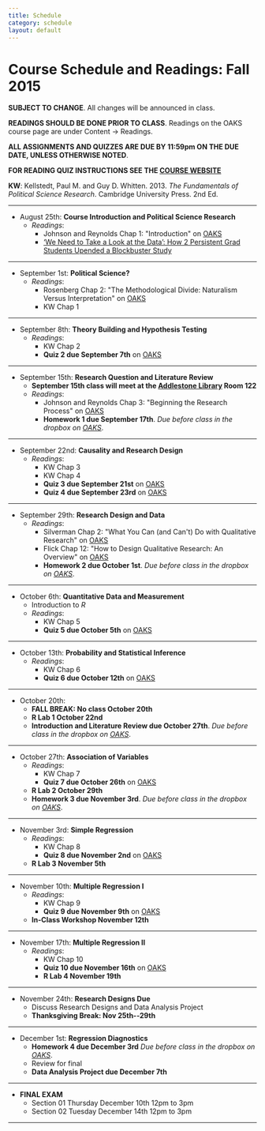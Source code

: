 ```yaml
---
title: Schedule
category: schedule
layout: default
---
```


# Course Schedule and Readings: Fall 2015
__SUBJECT TO CHANGE__. All changes will be announced in class.

__READINGS SHOULD BE DONE PRIOR TO CLASS__. Readings on the OAKS course page are under Content -> Readings. 

__ALL ASSIGNMENTS AND QUIZZES ARE DUE BY 11:59pm ON THE DUE DATE, UNLESS OTHERWISE NOTED__. 

__FOR READING QUIZ INSTRUCTIONS SEE THE [COURSE WEBSITE](http://matthewcnowlin.com/poli205/assignments/01-reading-quiz.html)__


__KW__: Kellstedt, Paul M. and Guy D. Whitten. 2013. _The Fundamentals of Political Science Research_. Cambridge University Press. 2nd Ed.

---

* August 25th:  __Course Introduction and Political Science Research__
    * _Readings_: 
        * Johnson and Reynolds Chap 1: "Introduction" on [OAKS](https://lms.cofc.edu/)
        * [‘We Need to Take a Look at the Data’: How 2 Persistent Grad Students Upended a Blockbuster Study](http://chronicle.com/article/We-Need-to-Take-a-Look-at/230313/)

---

* September 1st: __Political Science?__ 
    * _Readings_:
        * Rosenberg Chap 2: "The Methodological Divide: Naturalism Versus Interpretation" on [OAKS](https://lms.cofc.edu/)
        * KW Chap 1

---

* September 8th: __Theory Building and Hypothesis Testing__
    * _Readings_:
        * KW Chap 2
        * __Quiz 2 due September 7th__ on [OAKS](https://lms.cofc.edu/)
        
---

* September 15th: __Research Question and Literature Review__
    * __September 15th class will meet at the [Addlestone Library](http://cofc.edu/library/) Room 122__ 
    * _Readings_:
        * Johnson and Reynolds Chap 3: "Beginning the Research Process" on [OAKS](https://lms.cofc.edu/)
        * __Homework 1 due September 17th__. _Due before class in the dropbox on [OAKS](https://lms.cofc.edu/)_.

---

* September 22nd: __Causality and Research Design__
    * _Readings_:
        * KW Chap 3
        * KW Chap 4
        * __Quiz 3 due September 21st__ on [OAKS](https://lms.cofc.edu/)
        * __Quiz 4 due September 23rd__ on [OAKS](https://lms.cofc.edu/)

---

* September 29th: __Research Design and Data__
    * _Readings_:
        * Silverman Chap 2: "What You Can (and Can't) Do with Qualitative Research" on [OAKS](https://lms.cofc.edu/)
        * Flick Chap 12: "How to Design Qualitative Research: An Overview" on [OAKS](https://lms.cofc.edu/)
        * __Homework 2 due October 1st__. _Due before class in the dropbox on [OAKS](https://lms.cofc.edu/)_.

---

* October 6th: __Quantitative Data and Measurement__ 
    * Introduction to _R_
    * _Readings_:
        * KW Chap 5
        * __Quiz 5 due October 5th__ on [OAKS](https://lms.cofc.edu/)

---

* October 13th: __Probability and Statistical Inference__
    * _Readings_:
        * KW Chap 6
        * __Quiz 6 due October 12th__ on [OAKS](https://lms.cofc.edu/)
        
---

* October 20th: 
    * __FALL BREAK: No class October 20th__
    * __R Lab 1 October 22nd__ 
    * __Introduction and Literature Review due October 27th__. _Due before class in the dropbox on [OAKS](https://lms.cofc.edu/)_. 

---

* October 27th: __Association of Variables__
    * _Readings_:
        * KW Chap 7
        * __Quiz 7 due October 26th__ on [OAKS](https://lms.cofc.edu/)
    * __R Lab 2 October 29th__ 
    * __Homework 3 due November 3rd__. _Due before class in the dropbox on [OAKS](https://lms.cofc.edu/)_.

---

* November 3rd: __Simple Regression__
    * _Readings_:
        * KW Chap 8
        * __Quiz 8 due November 2nd__ on [OAKS](https://lms.cofc.edu/)
    * __R Lab 3 November 5th__ 
        
---

* November 10th:  __Multiple Regression I__
    * _Readings_:
        * KW Chap 9
        * __Quiz 9 due November 9th__ on [OAKS](https://lms.cofc.edu/)
    * __In-Class Workshop November 12th__ 

---

* November 17th: __Multiple Regression II__ 
    * _Readings_:
        * KW Chap 10
        * __Quiz 10 due November 16th__ on [OAKS](https://lms.cofc.edu/)
        * __R Lab 4 November 19th__

---

* November 24th: __Research Designs Due__
    * Discuss Research Designs and Data Analysis Project
    * __Thanksgiving Break: Nov 25th--29th__

---

* December 1st: __Regression Diagnostics__
    * __Homework 4 due December 3rd__ _Due before class in the dropbox on [OAKS](https://lms.cofc.edu/)_. 
    * Review for final
    * __Data Analysis Project due December 7th__ 
    
---

* __FINAL EXAM__
    * Section 01 Thursday December 10th 12pm to 3pm
    * Section 02 Tuesday December 14th 12pm to 3pm

--- 

